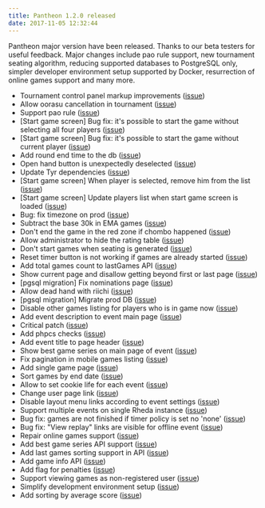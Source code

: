 ```yaml
---
title: Pantheon 1.2.0 released
date: 2017-11-05 12:32:44
---
```

Pantheon major version have been released. Thanks to our beta testers for useful feedback. Major changes include
pao rule support, new tournament seating algorithm, reducing supported databases to PostgreSQL only, 
simpler developer environment setup supported by Docker, resurrection of online games support and many more.

<!-- more -->

- Tournament control panel markup improvements ([issue](https://pantheon.myjetbrains.com/youtrack/issue/PNTN-189))
- Allow oorasu cancellation in tournament ([issue](https://pantheon.myjetbrains.com/youtrack/issue/PNTN-182))
- Support pao rule ([issue](https://pantheon.myjetbrains.com/youtrack/issue/PNTN-171))
- [Start game screen] Bug fix: it's possible to start the game without selecting all four players ([issue](https://pantheon.myjetbrains.com/youtrack/issue/PNTN-134))
- [Start game screen] Bug fix: it's possible to start the game without current player ([issue](https://pantheon.myjetbrains.com/youtrack/issue/PNTN-162))
- Add round end time to the db ([issue](https://pantheon.myjetbrains.com/youtrack/issue/PNTN-184))
- Open hand button is unexpectedly deselected ([issue](https://pantheon.myjetbrains.com/youtrack/issue/PNTN-166))
- Update Tyr dependencies ([issue](https://pantheon.myjetbrains.com/youtrack/issue/PNTN-177))
- [Start game screen] When player is selected, remove him from the list ([issue](https://pantheon.myjetbrains.com/youtrack/issue/PNTN-160))
- [Start game screen] Update players list when start game screen is loaded ([issue](https://pantheon.myjetbrains.com/youtrack/issue/PNTN-161))
- Bug: fix timezone on prod ([issue](https://pantheon.myjetbrains.com/youtrack/issue/PNTN-180))
- Subtract the base 30k in EMA games ([issue](https://pantheon.myjetbrains.com/youtrack/issue/PNTN-83))
- Don't end the game in the red zone if chombo happened ([issue](https://pantheon.myjetbrains.com/youtrack/issue/PNTN-76))
- Allow administrator to hide the rating table ([issue](https://pantheon.myjetbrains.com/youtrack/issue/PNTN-123))
- Don't start games when seating is generated ([issue](https://pantheon.myjetbrains.com/youtrack/issue/PNTN-175))
- Reset timer button is not working if games are already started ([issue](https://pantheon.myjetbrains.com/youtrack/issue/PNTN-173))
- Add total games count to lastGames API ([issue](https://pantheon.myjetbrains.com/youtrack/issue/PNTN-74))
- Show current page and disallow getting beyond first or last page ([issue](https://pantheon.myjetbrains.com/youtrack/issue/PNTN-121))
- [pgsql migration] Fix nominations page ([issue](https://pantheon.myjetbrains.com/youtrack/issue/PNTN-172))
- Allow dead hand with riichi ([issue](https://pantheon.myjetbrains.com/youtrack/issue/PNTN-159))
- [pgsql migration] Migrate prod DB ([issue](https://pantheon.myjetbrains.com/youtrack/issue/PNTN-11))
- Disable other games listing for players who is in game now ([issue](https://pantheon.myjetbrains.com/youtrack/issue/PNTN-158))
- Add event description to event main page ([issue](https://pantheon.myjetbrains.com/youtrack/issue/PNTN-126))
- Critical patch ([issue](https://pantheon.myjetbrains.com/youtrack/issue/PNTN-128))
- Add phpcs checks ([issue](https://pantheon.myjetbrains.com/youtrack/issue/PNTN-127))
- Add event title to page header ([issue](https://pantheon.myjetbrains.com/youtrack/issue/PNTN-120))
- Show best game series on main page of event ([issue](https://pantheon.myjetbrains.com/youtrack/issue/PNTN-119))
- Fix pagination in mobile games listing ([issue](https://pantheon.myjetbrains.com/youtrack/issue/PNTN-118))
- Add single game page ([issue](https://pantheon.myjetbrains.com/youtrack/issue/PNTN-115))
- Sort games by end date ([issue](https://pantheon.myjetbrains.com/youtrack/issue/PNTN-116))
- Allow to set cookie life for each event ([issue](https://pantheon.myjetbrains.com/youtrack/issue/PNTN-113))
- Change user page link ([issue](https://pantheon.myjetbrains.com/youtrack/issue/PNTN-114))
- Disable layout menu links according to event settings ([issue](https://pantheon.myjetbrains.com/youtrack/issue/PNTN-112))
- Support multiple events on single Rheda instance ([issue](https://pantheon.myjetbrains.com/youtrack/issue/PNTN-106))
- Bug fix: games are not finished if timer policy is set no 'none' ([issue](https://pantheon.myjetbrains.com/youtrack/issue/PNTN-84))
- Bug fix: "View replay" links are visible for offline event ([issue](https://pantheon.myjetbrains.com/youtrack/issue/PNTN-85))
- Repair online games support ([issue](https://pantheon.myjetbrains.com/youtrack/issue/PNTN-81))
- Add best game series API support ([issue](https://pantheon.myjetbrains.com/youtrack/issue/PNTN-68))
- Add last games sorting support in API ([issue](https://pantheon.myjetbrains.com/youtrack/issue/PNTN-67))
- Add game info API ([issue](https://pantheon.myjetbrains.com/youtrack/issue/PNTN-66))
- Add flag for penalties ([issue](https://pantheon.myjetbrains.com/youtrack/issue/PNTN-64))
- Support viewing games as non-registered user ([issue](https://pantheon.myjetbrains.com/youtrack/issue/PNTN-60))
- Simplify development environment setup ([issue](https://pantheon.myjetbrains.com/youtrack/issue/PNTN-3))
- Add sorting by average score ([issue](https://pantheon.myjetbrains.com/youtrack/issue/PNTN-10))
